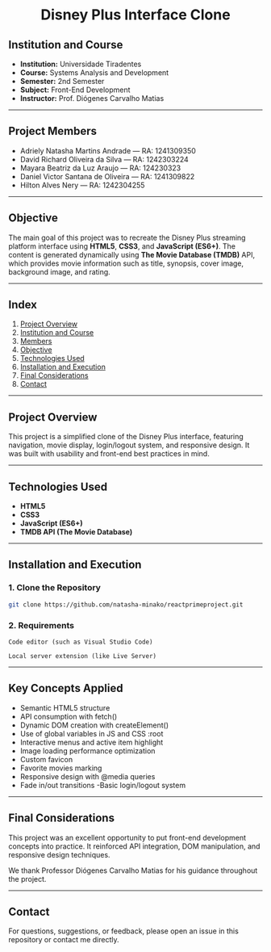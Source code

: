 <h1 align="center">
  Disney Plus Interface Clone
</h1>

## Institution and Course  
- **Institution:** Universidade Tiradentes  
- **Course:** Systems Analysis and Development  
- **Semester:** 2nd Semester  
- **Subject:** Front-End Development  
- **Instructor:** Prof. Diógenes Carvalho Matias  

---

## Project Members  
- Adriely Natasha Martins Andrade — RA: 1241309350  
- David Richard Oliveira da Silva — RA: 1242303224  
- Mayara Beatriz da Luz Araujo — RA: 124230323  
- Daniel Victor Santana de Oliveira — RA: 1241309822  
- Hilton Alves Nery — RA: 1242304255  

---

## Objective  
The main goal of this project was to recreate the Disney Plus streaming platform interface using **HTML5**, **CSS3**, and **JavaScript (ES6+)**. The content is generated dynamically using **The Movie Database (TMDB)** API, which provides movie information such as title, synopsis, cover image, background image, and rating.

---

## Index  

1. [Project Overview](#project-overview)  
2. [Institution and Course](#institution-and-course)  
3. [Members](#project-members)  
4. [Objective](#objective)  
5. [Technologies Used](#technologies-used)  
6. [Installation and Execution](#installation-and-execution)   
7. [Final Considerations](#final-considerations)  
8. [Contact](#contact)  

---

## Project Overview  

This project is a simplified clone of the Disney Plus interface, featuring navigation, movie display, login/logout system, and responsive design. It was built with usability and front-end best practices in mind.

---

## Technologies Used  

- **HTML5**  
- **CSS3**  
- **JavaScript (ES6+)**  
- **TMDB API (The Movie Database)**  

--- 

## Installation and Execution  

### 1. Clone the Repository  
```bash
git clone https://github.com/natasha-minako/reactprimeproject.git
````

### 2. Requirements
```
Code editor (such as Visual Studio Code)
```
```
Local server extension (like Live Server)
```
---

## Key Concepts Applied
- Semantic HTML5 structure
- API consumption with fetch()
- Dynamic DOM creation with createElement()
- Use of global variables in JS and CSS :root
- Interactive menus and active item highlight
- Image loading performance optimization
- Custom favicon
- Favorite movies marking
- Responsive design with @media queries
- Fade in/out transitions
-Basic login/logout system

---

## Final Considerations
This project was an excellent opportunity to put front-end development concepts into practice. It reinforced API integration, DOM manipulation, and responsive design techniques.

We thank Professor Diógenes Carvalho Matias for his guidance throughout the project.

---

## Contact

For questions, suggestions, or feedback, please open an issue in this repository or contact me directly.
